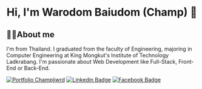 <h1 align=center> Hi, I'm Warodom Baiudom (Champ) 👋 </h1>

<h2>👨‍💻About me </h2>
<p>I'm from Thailand. I graduated from the faculty of Engineering, majoring in Computer Engineering at King Mongkut's Institute of Technology Ladkrabang. I'm passionate about Web Development like Full-Stack, Front-End or Back-End. </p>

[![Portfolio Champjiwrd](https://img.shields.io/badge/-Portfolio-white?style=for-the-badge&logo=Google-chrome&logoColor=black&link=https://champjiwrd.github.io/)](https://champjiwrd.github.io/)
[![Linkedin Badge](https://img.shields.io/badge/-LinkedIn-blue?style=for-the-badge&logo=Linkedin&logoColor=white&link=https://www.linkedin.com/in/warodom-baiudom-484180205/)](https://www.linkedin.com/in/warodom-baiudom-484180205)
[![Facebook Badge](https://img.shields.io/badge/Facebook-1877F2?style=for-the-badge&logo=facebook&logoColor=white&link=https://www.facebook.com/champjiwrd/)](https://www.facebook.com/champjiwrd/)


<!--
**Champjiwrd/Champjiwrd** is a ✨ _special_ ✨ repository because its `README.md` (this file) appears on your GitHub profile.

Here are some ideas to get you started:

- 🔭 I’m currently working on ...
- 🌱 I’m currently learning ...
- 👯 I’m looking to collaborate on ...
- 🤔 I’m looking for help with ...
- 💬 Ask me about ...
- 📫 How to reach me: ...
- 😄 Pronouns: ...
- ⚡ Fun fact: ...
-->
